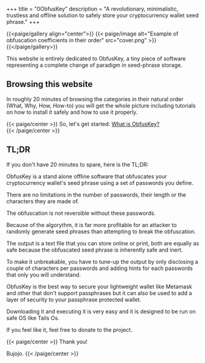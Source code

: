 +++
title = "0ObfusKey"
description = "A revolutionary, minimalistic, trustless and offline solution to safely store your cryptocurrency wallet seed phrase."
+++

{{<paige/gallery align="center">}}
{{< paige/image alt="Example of obfuscation coefficients in their order" src="cover.png" >}}
{{</paige/gallery>}}


This website is entirely dedicated to ObfusKey, a tiny piece of software representing a complete change of paradigm in seed-phrase storage.

## Browsing this website

In roughly 20 minutes of browsing the categories in their natural order (What, Why, How, How-to) you will get the whole picture including tutorials on how to install it safely and how to use it properly.

{{< paige/center >}}
So, let's get started: [What is ObfusKey?](../1what)   
{{< /paige/center >}}

## TL;DR

If you don't have 20 minutes to spare, here is the TL;DR:

ObfusKey is a stand alone offline software that obfuscates your cryptocurrency wallet's seed phrase using a set of passwords you define.

There are no limitations in the number of passwords, their length or the characters they are made of.

The obfuscation is not reversible without these passwords.

Because of the algorythm, it is far more profitable for an attacker to randomly generate seed phrases than attempting to break the obfuscation.

The output is a text file that you can store online or print, both are equally as safe because the obfuscated seed phrase is inherently safe and inert.

To make it unbreakable, you have to tune-up the output by only disclosing a couple of characters per passwords and adding hints for each passwords that only you will understand.

ObfusKey is the best way to secure your lightweight wallet like Metamask and other that don't support passphrases but it can also be used to add a layer of security to your passphrase protected wallet.

Downloading it and executing it is very easy and it is designed to be run on safe OS like Tails Os.

If you feel like it, feel free to donate to the project.








{{< paige/center >}}
Thank you!


Bujojo.
{{< /paige/center >}}
